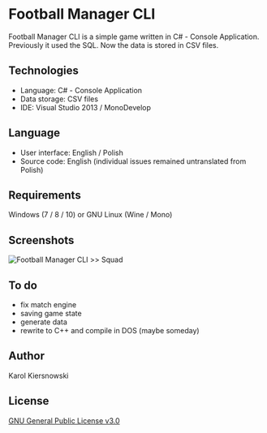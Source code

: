 Football Manager CLI
====================
Football Manager CLI is a simple game written in C# - Console Application. Previously it used the SQL. Now the data is stored in CSV files.

Technologies
------------
* Language: C# - Console Application
* Data storage: CSV files
* IDE: Visual Studio 2013 / MonoDevelop

Language
--------
* User interface: English / Polish
* Source code: English (individual issues remained untranslated from Polish)

Requirements
------------
Windows (7 / 8 / 10) or GNU Linux (Wine / Mono)

Screenshots
-----------
![Football Manager CLI >> Squad](http://karol-kiersnowski.prv.pl/img/projects/football-manager-cli.png)

To do
-----
* fix match engine
* saving game state
* generate data
* rewrite to C++ and compile in DOS (maybe someday)

Author
------
Karol Kiersnowski

License
-------
[GNU General Public License v3.0](https://github.com/kargol92/football-manager-cli/blob/master/LICENSE)
